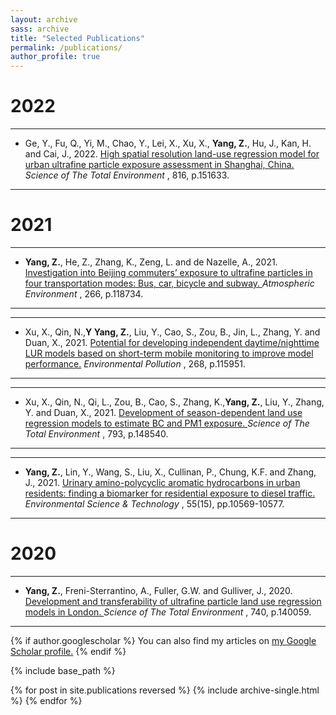 ```yaml
---
layout: archive
sass: archive
title: "Selected Publications"
permalink: /publications/
author_profile: true
---
```


# 2022

___

* Ge, Y., Fu, Q., Yi, M., Chao, Y., Lei, X., Xu, X., **Yang, Z.**, Hu, J., Kan, H. and Cai, J., 2022. <a href ="https://doi.org/10.1016/j.scitotenv.2021.151633"> High spatial resolution land-use regression model for urban ultrafine particle exposure assessment in Shanghai, China.</a> <i> Science of The Total Environment </i>, 816, p.151633.

___


# 2021

___

* **Yang, Z.**, He, Z., Zhang, K., Zeng, L. and de Nazelle, A., 2021.<a href ="https://doi.org/10.1016/j.atmosenv.2021.118734"> Investigation into Beijing commuters’ exposure to ultrafine particles in four transportation modes: Bus, car, bicycle and subway. </a> <i> Atmospheric Environment </i>, 266, p.118734.

___

___

* Xu, X., Qin, N.,**Y Yang, Z.**, Liu, Y., Cao, S., Zou, B., Jin, L., Zhang, Y. and Duan, X., 2021. <a href ="https://doi.org/10.1016/j.envpol.2020.115951"> Potential for developing independent daytime/nighttime LUR models based on short-term mobile monitoring to improve model performance.</a> <i> Environmental Pollution  </i>, 268, p.115951.

___



___
* Xu, X., Qin, N., Qi, L., Zou, B., Cao, S., Zhang, K.,**Yang, Z.**, Liu, Y., Zhang, Y. and Duan, X., 2021. <a href ="https://doi.org/10.1016/j.scitotenv.2021.148540"> Development of season-dependent land use regression models to estimate BC and PM1 exposure. </a> <i>  Science of The Total Environment </i>, 793, p.148540.

___


___
* **Yang, Z.**, Lin, Y., Wang, S., Liu, X., Cullinan, P., Chung, K.F. and Zhang, J., 2021. <a href ="https://doi.org/10.1021/acs.est.1c01549"> Urinary amino-polycyclic aromatic hydrocarbons in urban residents: finding a biomarker for residential exposure to diesel traffic.</a> <i> Environmental Science & Technology </i>, 55(15), pp.10569-10577.

___


# 2020


___

* **Yang, Z.**, Freni-Sterrantino, A., Fuller, G.W. and Gulliver, J., 2020.<a href ="https://doi.org/10.1016/j.scitotenv.2020.140059"> Development and transferability of ultrafine particle land use regression models in London. </a> <i> Science of The Total Environment </i>, 740, p.140059. 

___







{% if author.googlescholar %}
  You can also find my articles on <u><a href="{{author.googlescholar}}">my Google Scholar profile</a>.</u>
{% endif %}

{% include base_path %}

{% for post in site.publications reversed %}
  {% include archive-single.html %}
{% endfor %}
